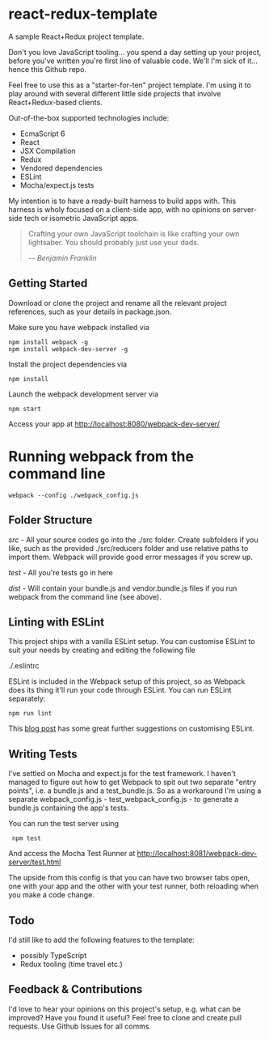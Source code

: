 # react-redux-template

A sample React+Redux project template.

Don't you love JavaScript tooling... you spend a day setting up your project, before you've written you're first line
of valuable code. We'll I'm sick of it... hence this Github repo.

Feel free to use this as a "starter-for-ten" project template. I'm using it to play around with several different
little side projects that involve React+Redux-based clients.

Out-of-the-box supported technologies include:
* EcmaScript 6
* React
* JSX Compilation
* Redux
* Vendored dependencies
* ESLint
* Mocha/expect.js tests

My intention is to have a ready-built harness to build apps with. This harness is wholy focused on a client-side app,
with no opinions on server-side tech or isometric JavaScript apps.

> Crafting your own JavaScript toolchain is like crafting your own lightsaber.
> You should probably just use your dads.
>
> -- <Cite>Benjamin Franklin</Cite>

## Getting Started

Download or clone the project and rename all the relevant project references, such as your details in package.json.

Make sure you have webpack installed via

    npm install webpack -g
    npm install webpack-dev-server -g

Install the project dependencies via

    npm install

Launch the webpack development server via

    npm start

Access your app at [http://localhost:8080/webpack-dev-server/](http://localhost:8080/webpack-dev-server/)

# Running webpack from the command line

    webpack --config ./webpack_config.js

## Folder Structure

*src* - All your source codes go into the ./src folder. Create subfolders if you like, such as the provided ./src/reducers folder
and use relative paths to import them. Webpack will provide good error messages if you screw up.

*test* - All you're tests go in here

*dist* - Will contain your bundle.js and vendor.bundle.js files if you run webpack from the command line (see above).

## Linting with ESLint

This project ships with a vanilla ESLint setup. You can customise ESLint to suit your needs by creating and editing the following file

./.eslintrc

ESLint is included in the Webpack setup of this project, so as Webpack does its thing it'll run your code through ESLint. You
can run ESLint separately:

    npm run lint

This [blog post](http://survivejs.com/webpack_react/linting_in_webpack/) has some great further suggestions on customising ESLint.

## Writing Tests

I've settled on Mocha and expect.js for the test framework. I haven't managed to figure out how to get Webpack to spit out two separate "entry points", i.e. a bundle.js and a test_bundle.js. So as a workaround I'm using a separate webpack_config.js -
test_webpack_config.js - to generate a bundle.js containing the app's tests.

You can run the test server using

     npm test

And access the Mocha Test Runner at [http://localhost:8081/webpack-dev-server/test.html](http://localhost:8081/webpack-dev-server/test.html)

The upside from this config is that you can have two browser tabs open, one with your app and the other with your test runner,
both reloading when you make a code change.

## Todo

I'd still like to add the following features to the template:

* possibly TypeScript
* Redux tooling (time travel etc.)

## Feedback & Contributions

I'd love to hear your opinions on this project's setup, e.g. what can be improved? Have you found it useful? Feel free
to clone and create pull requests. Use Github Issues for all comms.
